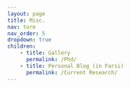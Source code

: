 ```yaml
---
layout: page
title: Misc.
nav: ture
nav_order: 5
dropdown: true
children: 
    - title: Gallery
      permalink: /Phd/
    - title: Personal Blog (in Farsi)
      permalink: /Current Research/
---
```


